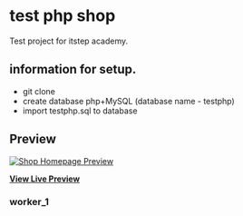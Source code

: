 # test php shop

Test project for itstep academy.

## information for setup.

- git clone 
- create database php+MySQL (database name - testphp)
- import testphp.sql to database

## Preview

[![Shop Homepage Preview](https://startbootstrap.com/assets/img/templates/shop-homepage.jpg)](https://blackrockdigital.github.io/startbootstrap-shop-homepage/)

**[View Live Preview](https://blackrockdigital.github.io/startbootstrap-shop-homepage/)**

### worker_1